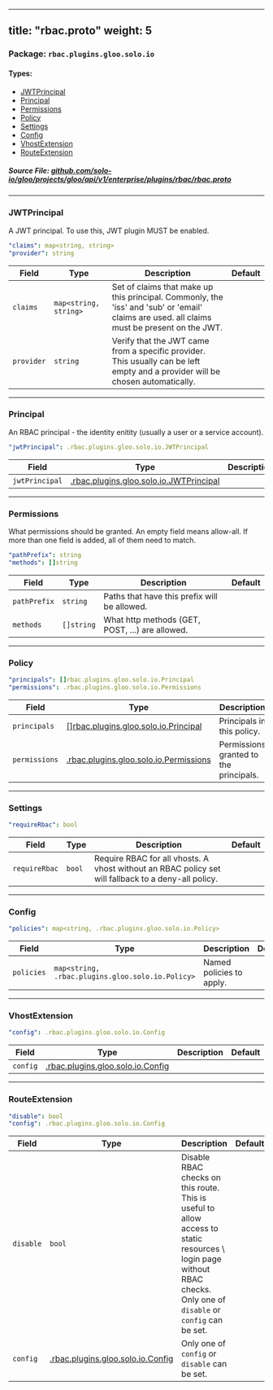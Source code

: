 
---
title: "rbac.proto"
weight: 5
---

<!-- Code generated by solo-kit. DO NOT EDIT. -->


### Package: `rbac.plugins.gloo.solo.io` 
#### Types:


- [JWTPrincipal](#jwtprincipal)
- [Principal](#principal)
- [Permissions](#permissions)
- [Policy](#policy)
- [Settings](#settings)
- [Config](#config)
- [VhostExtension](#vhostextension)
- [RouteExtension](#routeextension)
  



##### Source File: [github.com/solo-io/gloo/projects/gloo/api/v1/enterprise/plugins/rbac/rbac.proto](https://github.com/solo-io/gloo/blob/master/projects/gloo/api/v1/enterprise/plugins/rbac/rbac.proto)





---
### JWTPrincipal

 
A JWT principal. To use this, JWT plugin MUST be enabled.

```yaml
"claims": map<string, string>
"provider": string

```

| Field | Type | Description | Default |
| ----- | ---- | ----------- |----------- | 
| `claims` | `map<string, string>` | Set of claims that make up this principal. Commonly, the 'iss' and 'sub' or 'email' claims are used. all claims must be present on the JWT. |  |
| `provider` | `string` | Verify that the JWT came from a specific provider. This usually can be left empty and a provider will be chosen automatically. |  |




---
### Principal

 
An RBAC principal - the identity enitity (usually a user or a service account).

```yaml
"jwtPrincipal": .rbac.plugins.gloo.solo.io.JWTPrincipal

```

| Field | Type | Description | Default |
| ----- | ---- | ----------- |----------- | 
| `jwtPrincipal` | [.rbac.plugins.gloo.solo.io.JWTPrincipal](../rbac.proto.sk#jwtprincipal) |  |  |




---
### Permissions

 
What permissions should be granted. An empty field means allow-all.
If more than one field is added, all of them need to match.

```yaml
"pathPrefix": string
"methods": []string

```

| Field | Type | Description | Default |
| ----- | ---- | ----------- |----------- | 
| `pathPrefix` | `string` | Paths that have this prefix will be allowed. |  |
| `methods` | `[]string` | What http methods (GET, POST, ...) are allowed. |  |




---
### Policy



```yaml
"principals": []rbac.plugins.gloo.solo.io.Principal
"permissions": .rbac.plugins.gloo.solo.io.Permissions

```

| Field | Type | Description | Default |
| ----- | ---- | ----------- |----------- | 
| `principals` | [[]rbac.plugins.gloo.solo.io.Principal](../rbac.proto.sk#principal) | Principals in this policy. |  |
| `permissions` | [.rbac.plugins.gloo.solo.io.Permissions](../rbac.proto.sk#permissions) | Permissions granted to the principals. |  |




---
### Settings



```yaml
"requireRbac": bool

```

| Field | Type | Description | Default |
| ----- | ---- | ----------- |----------- | 
| `requireRbac` | `bool` | Require RBAC for all vhosts. A vhost without an RBAC policy set will fallback to a deny-all policy. |  |




---
### Config



```yaml
"policies": map<string, .rbac.plugins.gloo.solo.io.Policy>

```

| Field | Type | Description | Default |
| ----- | ---- | ----------- |----------- | 
| `policies` | `map<string, .rbac.plugins.gloo.solo.io.Policy>` | Named policies to apply. |  |




---
### VhostExtension



```yaml
"config": .rbac.plugins.gloo.solo.io.Config

```

| Field | Type | Description | Default |
| ----- | ---- | ----------- |----------- | 
| `config` | [.rbac.plugins.gloo.solo.io.Config](../rbac.proto.sk#config) |  |  |




---
### RouteExtension



```yaml
"disable": bool
"config": .rbac.plugins.gloo.solo.io.Config

```

| Field | Type | Description | Default |
| ----- | ---- | ----------- |----------- | 
| `disable` | `bool` | Disable RBAC checks on this route. This is useful to allow access to static resources \ login page without RBAC checks. Only one of `disable` or `config` can be set. |  |
| `config` | [.rbac.plugins.gloo.solo.io.Config](../rbac.proto.sk#config) |  Only one of `config` or `disable` can be set. |  |





<!-- Start of HubSpot Embed Code -->
<script type="text/javascript" id="hs-script-loader" async defer src="//js.hs-scripts.com/5130874.js"></script>
<!-- End of HubSpot Embed Code -->
